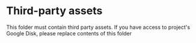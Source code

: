 ﻿# Third-party assets

This folder must contain third party assets. If you have access to project's Google Disk, please replace contents of this folder